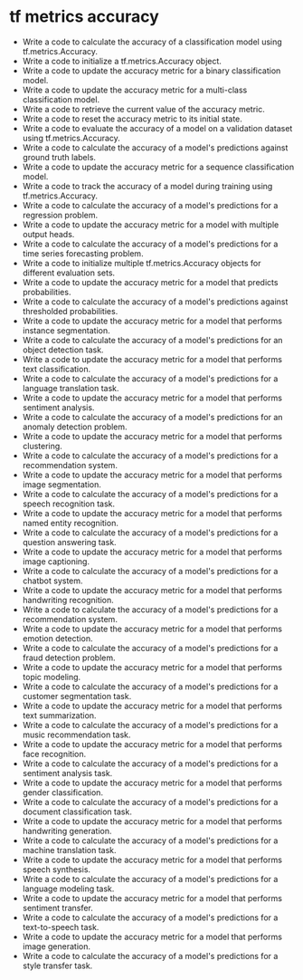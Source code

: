 # tf metrics accuracy

- Write a code to calculate the accuracy of a classification model using tf.metrics.Accuracy.
- Write a code to initialize a tf.metrics.Accuracy object.
- Write a code to update the accuracy metric for a binary classification model.
- Write a code to update the accuracy metric for a multi-class classification model.
- Write a code to retrieve the current value of the accuracy metric.
- Write a code to reset the accuracy metric to its initial state.
- Write a code to evaluate the accuracy of a model on a validation dataset using tf.metrics.Accuracy.
- Write a code to calculate the accuracy of a model's predictions against ground truth labels.
- Write a code to update the accuracy metric for a sequence classification model.
- Write a code to track the accuracy of a model during training using tf.metrics.Accuracy.
- Write a code to calculate the accuracy of a model's predictions for a regression problem.
- Write a code to update the accuracy metric for a model with multiple output heads.
- Write a code to calculate the accuracy of a model's predictions for a time series forecasting problem.
- Write a code to initialize multiple tf.metrics.Accuracy objects for different evaluation sets.
- Write a code to update the accuracy metric for a model that predicts probabilities.
- Write a code to calculate the accuracy of a model's predictions against thresholded probabilities.
- Write a code to update the accuracy metric for a model that performs instance segmentation.
- Write a code to calculate the accuracy of a model's predictions for an object detection task.
- Write a code to update the accuracy metric for a model that performs text classification.
- Write a code to calculate the accuracy of a model's predictions for a language translation task.
- Write a code to update the accuracy metric for a model that performs sentiment analysis.
- Write a code to calculate the accuracy of a model's predictions for an anomaly detection problem.
- Write a code to update the accuracy metric for a model that performs clustering.
- Write a code to calculate the accuracy of a model's predictions for a recommendation system.
- Write a code to update the accuracy metric for a model that performs image segmentation.
- Write a code to calculate the accuracy of a model's predictions for a speech recognition task.
- Write a code to update the accuracy metric for a model that performs named entity recognition.
- Write a code to calculate the accuracy of a model's predictions for a question answering task.
- Write a code to update the accuracy metric for a model that performs image captioning.
- Write a code to calculate the accuracy of a model's predictions for a chatbot system.
- Write a code to update the accuracy metric for a model that performs handwriting recognition.
- Write a code to calculate the accuracy of a model's predictions for a recommendation system.
- Write a code to update the accuracy metric for a model that performs emotion detection.
- Write a code to calculate the accuracy of a model's predictions for a fraud detection problem.
- Write a code to update the accuracy metric for a model that performs topic modeling.
- Write a code to calculate the accuracy of a model's predictions for a customer segmentation task.
- Write a code to update the accuracy metric for a model that performs text summarization.
- Write a code to calculate the accuracy of a model's predictions for a music recommendation task.
- Write a code to update the accuracy metric for a model that performs face recognition.
- Write a code to calculate the accuracy of a model's predictions for a sentiment analysis task.
- Write a code to update the accuracy metric for a model that performs gender classification.
- Write a code to calculate the accuracy of a model's predictions for a document classification task.
- Write a code to update the accuracy metric for a model that performs handwriting generation.
- Write a code to calculate the accuracy of a model's predictions for a machine translation task.
- Write a code to update the accuracy metric for a model that performs speech synthesis.
- Write a code to calculate the accuracy of a model's predictions for a language modeling task.
- Write a code to update the accuracy metric for a model that performs sentiment transfer.
- Write a code to calculate the accuracy of a model's predictions for a text-to-speech task.
- Write a code to update the accuracy metric for a model that performs image generation.
- Write a code to calculate the accuracy of a model's predictions for a style transfer task.